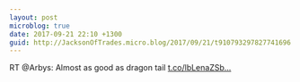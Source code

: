 ```yaml
---
layout: post
microblog: true
date: 2017-09-21 22:10 +1300
guid: http://JacksonOfTrades.micro.blog/2017/09/21/t910793297827741696.html
---
```

RT @Arbys: Almost as good as dragon tail [t.co/lbLenaZSb...](https://t.co/lbLenaZSbH)
